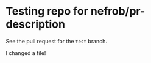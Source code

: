 # Testing repo for nefrob/pr-description

See the pull request for the `test` branch.

I changed a file!
